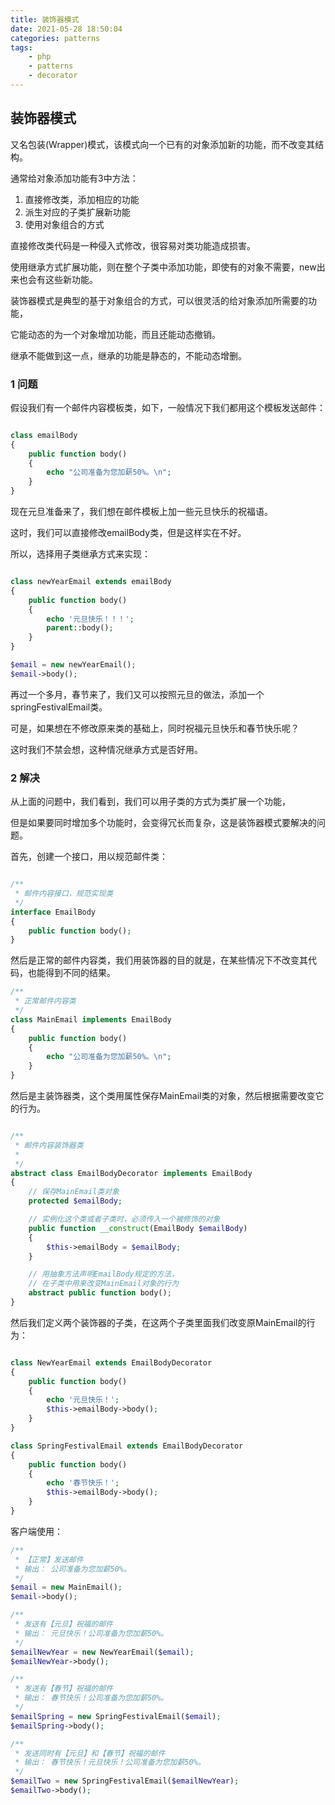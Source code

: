 ```yaml
---
title: 装饰器模式
date: 2021-05-28 18:50:04
categories: patterns 
tags:
    - php 
    - patterns
    - decorator
---
```


## 装饰器模式

又名包装(Wrapper)模式，该模式向一个已有的对象添加新的功能，而不改变其结构。

通常给对象添加功能有3中方法：

1. 直接修改类，添加相应的功能
2. 派生对应的子类扩展新功能
3. 使用对象组合的方式

直接修改类代码是一种侵入式修改，很容易对类功能造成损害。

使用继承方式扩展功能，则在整个子类中添加功能，即使有的对象不需要，new出来也会有这些新功能。

装饰器模式是典型的基于对象组合的方式，可以很灵活的给对象添加所需要的功能，

它能动态的为一个对象增加功能，而且还能动态撤销。

继承不能做到这一点，继承的功能是静态的，不能动态增删。

### 1 问题

假设我们有一个邮件内容模板类，如下，一般情况下我们都用这个模板发送邮件：


```php

class emailBody
{
    public function body()
    {
        echo "公司准备为您加薪50%。\n";
    }
}
```

现在元旦准备来了，我们想在邮件模板上加一些元旦快乐的祝福语。

这时，我们可以直接修改emailBody类，但是这样实在不好。

所以，选择用子类继承方式来实现：


```php

class newYearEmail extends emailBody
{
    public function body()
    {
        echo '元旦快乐！！！';
        parent::body();
    }
}

$email = new newYearEmail();
$email->body();

```

再过一个多月，春节来了，我们又可以按照元旦的做法，添加一个springFestivalEmail类。

可是，如果想在不修改原来类的基础上，同时祝福元旦快乐和春节快乐呢？

这时我们不禁会想，这种情况继承方式是否好用。

### 2 解决

从上面的问题中，我们看到，我们可以用子类的方式为类扩展一个功能，

但是如果要同时增加多个功能时，会变得冗长而复杂，这是装饰器模式要解决的问题。

首先，创建一个接口，用以规范邮件类：

```php

/**
 * 邮件内容接口，规范实现类
 */
interface EmailBody
{
    public function body();
}

```

然后是正常的邮件内容类，我们用装饰器的目的就是，在某些情况下不改变其代码，也能得到不同的结果。

```php
/**
 * 正常邮件内容类
 */
class MainEmail implements EmailBody
{
    public function body()
    {
        echo "公司准备为您加薪50%。\n";
    }
}

```

然后是主装饰器类，这个类用属性保存MainEmail类的对象，然后根据需要改变它的行为。

```php

/**
 * 邮件内容装饰器类
 *
 */
abstract class EmailBodyDecorator implements EmailBody
{
    // 保存MainEmail类对象
    protected $emailBody;

    // 实例化这个类或者子类时，必须传入一个被修饰的对象
    public function __construct(EmailBody $emailBody)
    {
        $this->emailBody = $emailBody;
    }

    // 用抽象方法声明EmailBody规定的方法，
    // 在子类中用来改变MainEmail对象的行为
    abstract public function body();
}

```

然后我们定义两个装饰器的子类，在这两个子类里面我们改变原MainEmail的行为：


```php

class NewYearEmail extends EmailBodyDecorator
{
    public function body()
    {
        echo '元旦快乐！';
        $this->emailBody->body();
    }
}

class SpringFestivalEmail extends EmailBodyDecorator
{
    public function body()
    {
        echo '春节快乐！';
        $this->emailBody->body();
    }
}

```

客户端使用：

```php
/**
 * 【正常】发送邮件
 * 输出： 公司准备为您加薪50%。
 */
$email = new MainEmail();
$email->body();

/**
 * 发送有【元旦】祝福的邮件
 * 输出： 元旦快乐！公司准备为您加薪50%。
 */
$emailNewYear = new NewYearEmail($email);
$emailNewYear->body();

/**
 * 发送有【春节】祝福的邮件
 * 输出： 春节快乐！公司准备为您加薪50%。
 */
$emailSpring = new SpringFestivalEmail($email);
$emailSpring->body();

/**
 * 发送同时有【元旦】和【春节】祝福的邮件
 * 输出： 春节快乐！元旦快乐！公司准备为您加薪50%。
 */
$emailTwo = new SpringFestivalEmail($emailNewYear);
$emailTwo->body();

```

